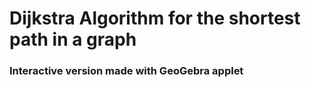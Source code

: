 # Dijkstra Algorithm for the shortest path in a graph

### Interactive version made with GeoGebra applet
